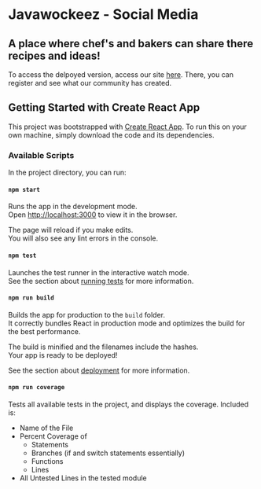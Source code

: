 # Javawockeez - Social Media
## A place where chef's and bakers can share there recipes and ideas!
To access the delpoyed version, access our site [here](http://javawockeez-social-react.s3-website-us-east-1.amazonaws.com/). There, you can register and see what our community has created.


## Getting Started with Create React App

This project was bootstrapped with [Create React App](https://github.com/facebook/create-react-app).
To run this on your own machine, simply download the code and its dependencies.

### Available Scripts

In the project directory, you can run:

#### `npm start`

Runs the app in the development mode.\
Open [http://localhost:3000](http://localhost:3000) to view it in the browser.

The page will reload if you make edits.\
You will also see any lint errors in the console.

#### `npm test`

Launches the test runner in the interactive watch mode.\
See the section about [running tests](https://facebook.github.io/create-react-app/docs/running-tests) for more information.

#### `npm run build`

Builds the app for production to the `build` folder.\
It correctly bundles React in production mode and optimizes the build for the best performance.

The build is minified and the filenames include the hashes.\
Your app is ready to be deployed!

See the section about [deployment](https://facebook.github.io/create-react-app/docs/deployment) for more information.

#### `npm run coverage`

Tests all available tests in the project, and displays the coverage. Included is: 
- Name of the File
- Percent Coverage of
	- Statements
	- Branches (if and switch statements essentially)
	- Functions
	- Lines
- All Untested Lines in the tested module
